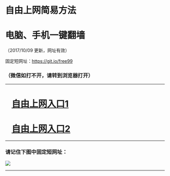 ﻿# 自由上网简易方法

# 电脑、手机一键翻墙

（2017/10/09 更新，网址有效）

固定短网址：https://git.io/free99

### （微信如打不开，请转到浏览器打开）


***





# &nbsp;&nbsp; <a href="http://ft2491827039.fwq-tz-1001.info/fwqtz01.html?t=100900129022 " target="_blank">自由上网入口1</a>
# &nbsp;&nbsp; <a href="http://ft2382026135.fwq-tz-1002.info/fwqtz02.html?t=100900131192 " target="_blank">自由上网入口2</a>
***

### 请记住下图中固定短网址：

<img src="https://s3-us-west-2.amazonaws.com/fwq-1001/yjfq-20170905okok.png" /> 


***

